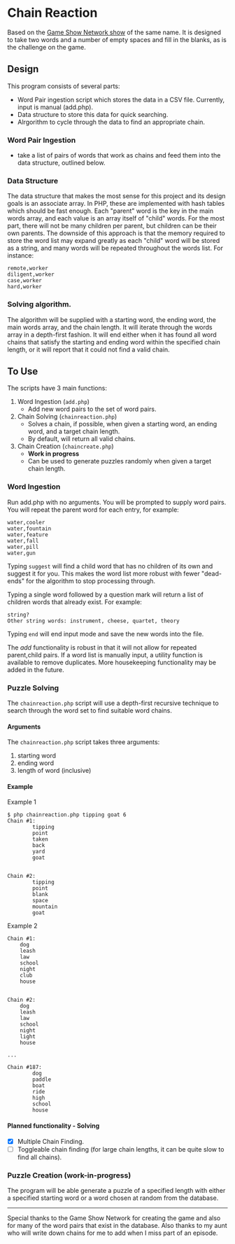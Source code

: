# Chain Reaction
Based on the [Game Show Network show](https://www.gameshownetwork.com/chain-reaction "Link to Game Show Network page for Chain Reaction") of the same name.
It is designed to take two words and a number of empty spaces and fill in the blanks, as is the challenge on the game.

## Design
This program consists of several parts:
 - Word Pair ingestion script which stores the data in a CSV file. Currently, input is manual (add.php).
 - Data structure to store this data for quick searching.
 - Alrgorithm to cycle through the data to find an appropriate chain.

### Word Pair Ingestion
 - take a list of pairs of words that work as chains and feed them into the data structure, outlined below.

### Data Structure
The data structure that makes the most sense for this project and its design goals is an associate array. In PHP, these are
implemented with hash tables which should be fast enough. Each
"parent" word is the key in the main words array, and each value is an array itself of "child" words. For the most part, there will not be many children per parent, but children can be their own parents.
The downside of this approach is that the memory required to store the word list may expand greatly as each "child" word will be stored as a string, and many words will be repeated throughout the words list. For instance:
```
remote,worker
diligent,worker
case,worker
hard,worker
```

### Solving algorithm.
The algorithm will be supplied with a starting word, the ending word, the main words array, and the chain length. It will iterate through the words array in a depth-first fashion. It will end either when it has found all word chains that satisfy the starting and ending word within the specified chain length, or it will report that it could not find a valid chain.

## To Use
The scripts have 3 main functions:
 1. Word Ingestion (`add.php`)
    - Add new word pairs to the set of word pairs.
 2. Chain Solving (`chainreaction.php`)
    - Solves a chain, if possible, when given a starting word, an ending word, and a target chain length.
    - By default, will return all valid chains.
 3. Chain Creation (`chaincreate.php`)
    - **Work in progress**
    - Can be used to generate puzzles randomly when given a target chain length.

### Word Ingestion
Run add.php with no arguments. You will be prompted to supply word pairs. You will repeat the parent word for each entry, for example:
```
water,cooler
water,fountain
water,feature
water,fall
water,pill
water,gun
```
Typing `suggest` will find a child word that has no children of its own and suggest it for you. This makes the word list more robust with fewer "dead-ends" for the algorithm to stop processing through.

Typing a single word followed by a question mark will return a list of children words that already exist.
For example:
```
string?
Other string words: instrument, cheese, quartet, theory
```

Typing `end` will end input mode and save the new words into the file.

The *add* functionality is robust in that it will not allow for repeated parent,child pairs.
If a word list is manually input, a utility function is available to remove duplicates. More housekeeping functionality may be added in the future.

### Puzzle Solving
The `chainreaction.php` script will use a depth-first recursive technique to search through the word set to find suitable word chains.

#### Arguments
The `chainreaction.php` script takes three arguments:
 1. starting word
 2. ending word
 3. length of word (inclusive)

#### Example

Example 1
```shell
$ php chainreaction.php tipping goat 6
Chain #1:
        tipping
        point
        taken
        back
        yard
        goat


Chain #2:
        tipping
        point
        blank
        space
        mountain
        goat
```

Example 2
```shell
Chain #1:
	dog
	leash
	law
	school
	night
	club
	house


Chain #2:
	dog
	leash
	law
	school
	night
	light
	house

...

Chain #187:
        dog
        paddle
        boat
        ride
        high
        school
        house
```

#### Planned functionality - Solving
 - [x] Multiple Chain Finding.
 - [ ] Toggleable chain finding (for large chain lengths, it can be quite slow to find all chains).

### Puzzle Creation (work-in-progress)
The program will be able generate a puzzle of a specified length with either a specified starting word or a word chosen at random from the database.

---

Special thanks to the Game Show Network for creating the game and also for many of the word pairs that exist in the database. Also thanks to my aunt who will write down chains for me to add when I miss part of an episode.

